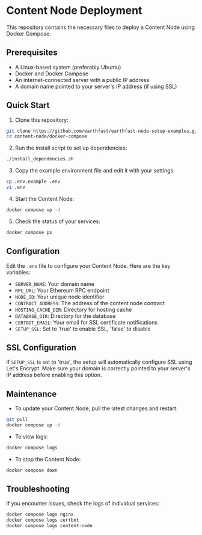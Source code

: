 # Content Node Deployment

This repository contains the necessary files to deploy a Content Node using Docker Compose.

## Prerequisites

- A Linux-based system (preferably Ubuntu)
- Docker and Docker Compose
- An internet-connected server with a public IP address
- A domain name pointed to your server's IP address (if using SSL)

## Quick Start

1. Clone this repository:
```sh
git clone https://github.com/earthfast/earthfast-node-setup-examples.git
cd content-node/docker-compose
```

2. Run the install script to set up dependencies:
```sh
./install_dependencies.sh
```

3. Copy the example environment file and edit it with your settings:
```sh
cp .env.example .env
vi .env
```

4. Start the Content Node:
```sh
docker compose up -d
```

5. Check the status of your services:
```sh
docker compose ps
```

## Configuration

Edit the `.env` file to configure your Content Node. Here are the key variables:

- `SERVER_NAME`: Your domain name
- `RPC_URL`: Your Ethereum RPC endpoint
- `NODE_ID`: Your unique node identifier
- `CONTRACT_ADDRESS`: The address of the content node contract
- `HOSTING_CACHE_DIR`: Directory for hosting cache
- `DATABASE_DIR`: Directory for the database
- `CERTBOT_EMAIL`: Your email for SSL certificate notifications
- `SETUP_SSL`: Set to 'true' to enable SSL, 'false' to disable

## SSL Configuration

If `SETUP_SSL` is set to 'true', the setup will automatically configure SSL using Let's Encrypt. Make sure your domain is correctly pointed to your server's IP address before enabling this option.

## Maintenance

- To update your Content Node, pull the latest changes and restart:
```sh
git pull
docker compose up -d
```

- To view logs:
```sh
docker compose logs
```

- To stop the Content Node:
```sh
docker compose down
```

## Troubleshooting

If you encounter issues, check the logs of individual services:
```sh
docker compose logs nginx
docker compose logs certbot
docker compose logs content-node
```
